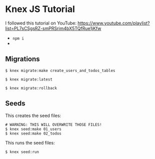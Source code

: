 # Knex JS Tutorial

I followed this tutorial on YouTube: https://www.youtube.com/playlist?list=PL7sCSgsRZ-smPRSrim4bX5TQfRue1jKfw

* `npm i`
* 

## Migrations

    $ knex migrate:make create_users_and_todos_tables

    $ knex migrate:latest

    $ knex migrate:rollback

## Seeds

This creates the seed files:

    # WARNING: THIS WILL OVERWRITE THOSE FILES!
    $ knex seed:make 01_users
    $ knex seed:make 02_todos

This runs the seed files:

    $ knex seed:run

